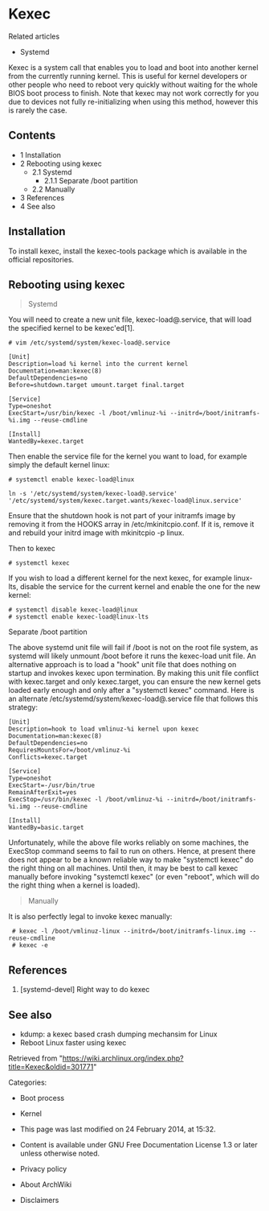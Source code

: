 Kexec
=====

Related articles

-   Systemd

Kexec is a system call that enables you to load and boot into another
kernel from the currently running kernel. This is useful for kernel
developers or other people who need to reboot very quickly without
waiting for the whole BIOS boot process to finish. Note that kexec may
not work correctly for you due to devices not fully re-initializing when
using this method, however this is rarely the case.

Contents
--------

-   1 Installation
-   2 Rebooting using kexec
    -   2.1 Systemd
        -   2.1.1 Separate /boot partition
    -   2.2 Manually
-   3 References
-   4 See also

Installation
------------

To install kexec, install the kexec-tools package which is available in
the official repositories.

Rebooting using kexec
---------------------

> Systemd

You will need to create a new unit file, kexec-load@.service, that will
load the specified kernel to be kexec'ed[1].

    # vim /etc/systemd/system/kexec-load@.service

    [Unit]
    Description=load %i kernel into the current kernel
    Documentation=man:kexec(8)
    DefaultDependencies=no
    Before=shutdown.target umount.target final.target

    [Service]
    Type=oneshot
    ExecStart=/usr/bin/kexec -l /boot/vmlinuz-%i --initrd=/boot/initramfs-%i.img --reuse-cmdline

    [Install]
    WantedBy=kexec.target

Then enable the service file for the kernel you want to load, for
example simply the default kernel linux:

    # systemctl enable kexec-load@linux

    ln -s '/etc/systemd/system/kexec-load@.service' '/etc/systemd/system/kexec.target.wants/kexec-load@linux.service'

Ensure that the shutdown hook is not part of your initramfs image by
removing it from the HOOKS array in /etc/mkinitcpio.conf. If it is,
remove it and rebuild your initrd image with mkinitcpio -p linux.

Then to kexec

    # systemctl kexec

If you wish to load a different kernel for the next kexec, for example
linux-lts, disable the service for the current kernel and enable the one
for the new kernel:

    # systemctl disable kexec-load@linux
    # systemctl enable kexec-load@linux-lts

Separate /boot partition

The above systemd unit file will fail if /boot is not on the root file
system, as systemd will likely unmount /boot before it runs the
kexec-load unit file. An alternative approach is to load a "hook" unit
file that does nothing on startup and invokes kexec upon termination. By
making this unit file conflict with kexec.target and only kexec.target,
you can ensure the new kernel gets loaded early enough and only after a
"systemctl kexec" command. Here is an alternate
/etc/systemd/system/kexec-load@.service file that follows this strategy:

    [Unit]
    Description=hook to load vmlinuz-%i kernel upon kexec
    Documentation=man:kexec(8)
    DefaultDependencies=no
    RequiresMountsFor=/boot/vmlinuz-%i
    Conflicts=kexec.target

    [Service]
    Type=oneshot
    ExecStart=-/usr/bin/true
    RemainAfterExit=yes
    ExecStop=/usr/bin/kexec -l /boot/vmlinuz-%i --initrd=/boot/initramfs-%i.img --reuse-cmdline

    [Install]
    WantedBy=basic.target

Unfortunately, while the above file works reliably on some machines, the
ExecStop command seems to fail to run on others. Hence, at present there
does not appear to be a known reliable way to make "systemctl kexec" do
the right thing on all machines. Until then, it may be best to call
kexec manually before invoking "systemctl kexec" (or even "reboot",
which will do the right thing when a kernel is loaded).

> Manually

It is also perfectly legal to invoke kexec manually:

     # kexec -l /boot/vmlinuz-linux --initrd=/boot/initramfs-linux.img --reuse-cmdline
     # kexec -e

References
----------

1. [systemd-devel] Right way to do kexec

See also
--------

-   kdump: a kexec based crash dumping mechansim for Linux
-   Reboot Linux faster using kexec

Retrieved from
"https://wiki.archlinux.org/index.php?title=Kexec&oldid=301771"

Categories:

-   Boot process
-   Kernel

-   This page was last modified on 24 February 2014, at 15:32.
-   Content is available under GNU Free Documentation License 1.3 or
    later unless otherwise noted.
-   Privacy policy
-   About ArchWiki
-   Disclaimers
